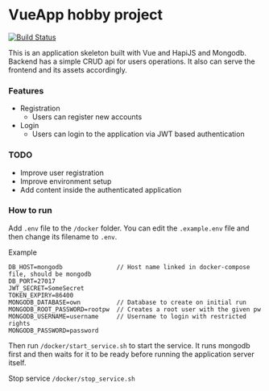 # VueApp hobby project

[![Build Status](https://circleci.com/gh/ottoo/VueApp/tree/master.svg?style=shield&circle-token=7452b036509c90784a124fcb9e1c8742bc063400)](https://circleci.com/gh/ottoo/VueApp)

This is an application skeleton built with Vue and HapiJS and Mongodb. Backend has a
simple CRUD api for users operations. It also can serve the frontend and its
assets accordingly.

### Features

- Registration
  * Users can register new accounts
- Login
  * Users can login to the application via JWT based authentication

### TODO

- Improve user registration
- Improve environment setup
- Add content inside the authenticated application

### How to run

Add `.env` file to the `/docker` folder. You can edit the `.example.env` file and then change its
filename to `.env`.

Example

```
DB_HOST=mongodb               // Host name linked in docker-compose file, should be mongodb
DB_PORT=27017
JWT_SECRET=SomeSecret
TOKEN_EXPIRY=86400
MONGODB_DATABASE=own          // Database to create on initial run
MONGODB_ROOT_PASSWORD=rootpw  // Creates a root user with the given pw
MONGODB_USERNAME=username     // Username to login with restricted rights
MONGODB_PASSWORD=password
```

Then run `/docker/start_service.sh` to start the service. It runs mongodb first and then
waits for it to be ready before running the application server itself.

Stop service `/docker/stop_service.sh`